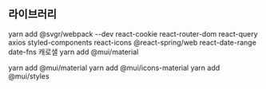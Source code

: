 ## 라이브러리
yarn add @svgr/webpack --dev
react-cookie
react-router-dom
react-query
axios
styled-components
react-icons
@react-spring/web
react-date-range
date-fns
캐로샐
yarn add @mui/material

yarn add @mui/material
yarn add @mui/icons-material
yarn add @mui/styles